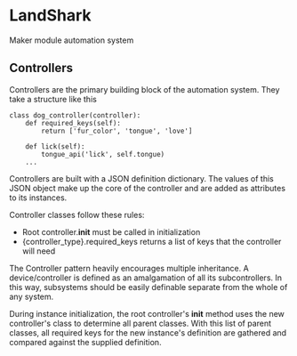 # LandShark

Maker module automation system

##  Controllers

Controllers are the primary building block of the automation system. They take a structure like this
```
class dog_controller(controller):
    def required_keys(self):
        return ['fur_color', 'tongue', 'love']

    def lick(self):
        tongue_api('lick', self.tongue)
    ...
```
Controllers are built with a JSON definition dictionary. The values of this JSON object make up the core of the controller and are added as attributes to its instances.

Controller classes follow these rules:
* Root controller.__init__ must be called in initialization
* {controller_type}.required_keys returns a list of keys that the controller will need

The Controller pattern heavily encourages multiple inheritance. A device/controller is defined as an amalgamation of all its subcontrollers. In this way, subsystems should be easily definable separate from the whole of any system.

During instance initialization, the root controller's __init__ method uses the new controller's class to determine all parent classes. With this list of parent classes, all required keys for the new instance's definition are gathered and compared against the supplied definition.

